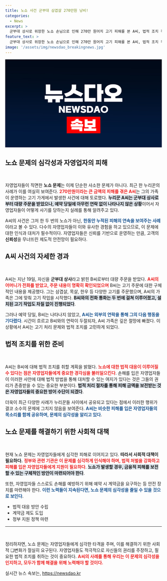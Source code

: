```yaml
---
title: 노쇼 사건 군부대 삼겹살 270만원 낭비!
categories:
  - News
excerpt: >
  군부대 상사로 위장한 노쇼 손님으로 인해 270만 원어치 고기 피해를 본 A씨, 법적 조치 착수! 자영업자들의 분노가 커지고 있다. 같은 피해자들이 많다며 고발을 결심한 A씨의 사연이 공분을 사고 있다.
feature_text: >
  군부대 상사로 위장한 노쇼 손님으로 인해 270만 원어치 고기 피해를 본 A씨, 법적 조치 착수! 자영업자들의 분노가 커지고 있다. 같은 피해자들이 많다며 고발을 결심한 A씨의 사연이 공분을 사고 있다.
image: '/assets/img/newsdao_breakingnews.jpg'
---
```


<p><img src="/assets/img/newsdao_breakingnews.jpg" alt="ranknews 속보" /></p>

<h2 data-ke-size="size26">노쇼 문제의 심각성과 자영업자의 피해</h2>

<p data-ke-size="size16">&nbsp;</p>

<p>자영업자들이 직면한 <b>노쇼 문제</b>는 이제 단순한 사소한 문제가 아니다. 최근 한 누리꾼의 사례가 이를 여실히 보여준다. <b><span style="color: #ee2323;">270만원이라는 큰 금액의 피해를 겪은 A씨</span></b>는 그의 가족이 운영하는 고기 가게에서 발생한 사건에 대해 토로했다. <b><span style="background-color: #21538527;">누리꾼 A씨는 군부대 상사로부터 대량 주문을 받았으나, 예약 당일에 아무런 연락 없이 나타나지 않은 상황</span></b>이어서 자영업자들이 어떻게 사기를 당하는지 실례를 통해 알려주고 있다.</p>

<p>A씨의 사건은 그저 한 두 번의 노쇼가 아닌, <b><span style="color: #1a5490;">한동안 누적된 피해의 연속을 보여주는 사례</span></b>이라고 볼 수 있다. 다수의 자영업자들이 이와 유사한 경험을 하고 있으므로, 이 문제에 대한 인식과 대처가 필수적이다. 자영업자들은 신뢰를 기반으로 운영하는 만큼, 고객의 <b>신뢰성</b>을 무너뜨린 제도적 안전망이 필요하다. </p>

<h2 data-ke-size="size26">A씨 사건의 자세한 경과</h2>

<p data-ke-size="size16">&nbsp;</p>

<p>A씨는 지난 19일, 자신을 <b>군부대 상사</b>라고 밝힌 B씨로부터 대량 주문을 받았다. <b><span style="color: #ee2323;">A씨의 어머니가 전화를 받았고, 주문 내용이 명확히 확인되었으며</span></b> B씨는 고기 주문에 대한 구체적인 내용을 제공했다. 그는 삼겹살, 목살, 한우 등 다양한 고기를 주문했으며, A씨의 가족은 그에 맞춰 고기 작업을 시작했다. <b><span style="background-color: #21538527;">B씨와의 전화 통화는 두 번에 걸쳐 이루어졌고, 설치된 고기 작업도 차질 없이 진행되었다</span></b>.</p>

<p>그러나 예약 당일, B씨는 나타나지 않았고, <b><span style="color: #1a5490;">A씨는 외부의 연락을 통해 그의 다음 행동을 기다렸다</span></b>. 시간이 흐르고 B씨와의 연락이 두절되자, A씨 가족은 깊은 절망에 빠졌다. 이 상황에서 A씨는 고기 처리 문제와 법적 조치를 고민하게 되었다. </p>

<h2 data-ke-size="size26">법적 조치를 위한 준비</h2>

<p data-ke-size="size16">&nbsp;</p>

<p>A씨는 B씨에 대해 법적 조치를 취할 계획을 밝혔다. <b><span style="color: #ee2323;">노쇼에 대한 법적 대응이 이루어질 수 있다는 점은 자영업자들에게 중요한 경각심을 불러일으킨다</span></b>. 손해를 입은 자영업자들이 이러한 사안에 대해 법적 방법을 통해 대처할 수 있는 여지가 있다는 것은 그들의 권리가 존중받을 수 있는 중요한 부분이다. <b><span style="background-color: #21538527;">법적 처리 절차를 통해 피해 금액을 보전받는 것은 자영업자들의 중요한 방어 수단이 되겠다</span></b>.</p>

<p>더욱이 최근 다양한 사례가 누리꾼들 사이에서 공유되고 있다는 점에서 이러한 행위가 결코 소수의 문제에 그치지 않음을 보여준다. <b><span style="color: #1a5490;">A씨는 비슷한 피해를 입은 자영업자들의 목소리를 함께 공유하며, 문제의 심각성을 알리고 있다</span></b>. </p>

<h2 data-ke-size="size26">노쇼 문제를 해결하기 위한 사회적 대책</h2>

<p data-ke-size="size16">&nbsp;</p>

<p>현재 노쇼 문제는 자영업자들에게 심각한 피해로 이어지고 있다. <b>따라서 사회적 대책이 필요하다.</b> <b><span style="color: #ee2323;">정부와 관련 기관은 이 문제를 심각하게 인식해야 하며, 법적 처벌을 강화하고 피해를 입은 자영업자들에게 지원이 필요하다</span></b>. <b><span style="background-color: #21538527;">노쇼가 발생할 경우, 금융적 피해를 보전할 수 있는 구체적인 방안이 마련되어야 한다</span></b>.</p>

<p>또한, 자영업자들 스스로도 손해를 예방하기 위해 예약 시 계약금을 요구하는 등 안전 장치를 마련해야 한다. <b><span style="color: #1a5490;">이런 노력들이 지속된다면, 노쇼 문제의 심각성을 줄일 수 있을 것으로 보인다</span></b>.</p>

<ul>
    <li>법적 대응 방안 수립</li>
    <li>계약금 제도 도입</li>
    <li>정부 지원 정책 마련</li>
</ul>

<hr />

<p data-ke-size="size16">&nbsp;</p>

<p>정리하자면, 노쇼 문제는 자영업자들에게 심각한 타격을 주며, 이를 해결하기 위한 사회적 ❑변화가 절실히 요구된다. 자영업자들도 적극적으로 자신들의 권리를 주장하고, 필요한 법적 조치를 취하는 것이 중요하다. <b><span style="color: #ee2323;">A씨의 사례를 통해 우리는 이 문제의 심각성을 인지하고, 모두가 함께 해결을 위해 노력해야 할 것이다.</span></b></p>
실시간 뉴스 속보는, <a href="https://newsdao.kr" rel="dofollow">https://newsdao.kr</a>


